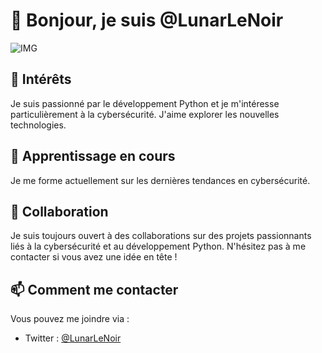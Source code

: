 # 👋 Bonjour, je suis @LunarLeNoir

![IMG](https://via.placeholder.com/150) 

## 👀 Intérêts
Je suis passionné par le développement Python et je m'intéresse particulièrement à la cybersécurité. J'aime explorer les nouvelles technologies.

## 🌱 Apprentissage en cours
Je me forme actuellement sur les dernières tendances en cybersécurité.

## 💞️ Collaboration
Je suis toujours ouvert à des collaborations sur des projets passionnants liés à la cybersécurité et au développement Python. N'hésitez pas à me contacter si vous avez une idée en tête !

## 📫 Comment me contacter
Vous pouvez me joindre via :
- Twitter : [@LunarLeNoir](https://twitter.com/LunarLeNoir) 
